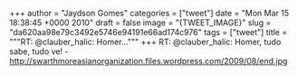
+++
author = "Jaydson Gomes"
categories = ["tweet"]
date = "Mon Mar 15 18:38:45 +0000 2010"
draft = false
image = "{TWEET_IMAGE}"
slug = "da620aa98e79c3492e5746e94191e66ad174c976"
tags = ["tweet"]
title = """RT: @clauber_halic: Homer..."""
+++
RT: @clauber_halic: Homer, tudo sabe, tudo ve! - http://swarthmoreasianorganization.files.wordpress.com/2009/08/end.jpg
